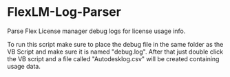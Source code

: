 # FlexLM-Log-Parser
Parse Flex License manager debug logs for license usage info. 

To run this script make sure to place the debug file in the same folder as the VB Script and make sure it is named "debug.log". After that just double click the VB script and a file called "Autodesklog.csv" will be created containing usage data.  
